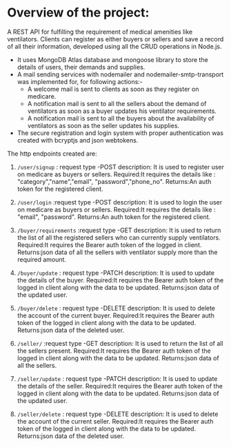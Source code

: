 # Overview of the project:
 A REST API for fulfilling the requirement of medical amenities like ventilators.
 Clients can register as either buyers or sellers and save a record of all their information, developed using all the CRUD operations in Node.js.
 
 - It uses MongoDB Atlas database and mongoose library to store the details of users, their demands and supplies. 
 - A mail sending services with nodemailer and nodemailer-smtp-transport was implemented for, for following actions:-
   - A welcome mail is sent to clients as soon as they register on medicare.
   - A notification mail is sent to all the sellers about the demand of ventilators as soon as a buyer updates his ventilator requirements.
   - A notification mail is sent to all the buyers about the availability of ventilators as soon as the seller updates his supplies.
- The secure registration and login system with proper authentication was created with bcryptjs and json webtokens.

The http endpoints created are:
1. `/user/signup` : request type -POST
           description: It is used to register user on medicare as buyers or sellers.
           Required:It requires the details like : "category","name","email", "password","phone_no".
           Returns:An auth token for the registered client.
2. `/user/login` :request type -POST
                description: It is used to login the user on medicare as buyers or sellers.
                Required:It requires the details like : "email", "password".
                Returns:An auth token for the registered client.
3. `/buyer/requirements` :request type -GET
                description: It is used to return the list of all the registered sellers who can currently supply ventilators.
                Required:It requires the Bearer auth token of the logged in client.
                Returns:json data of all the sellers with ventilator supply more than the required amount.

4.  `/buyer/update` : request type -PATCH
                description: It is used to update the details of the buyer.
                Required:It requires the Bearer auth token of the logged in client along with the data to be updated.
                Returns:json data of the updated user.

5.  `/buyer/delete` : request type -DELETE
              description: It is used to delete the account of the current buyer.
              Required:It requires the Bearer auth token of the logged in client along with the data to be updated.
              Returns:json data of the deleted user.
  
6. `/seller/` :request type -GET
                description: It is used to return the list of all the sellers present.
                Required:It requires the Bearer auth token of the logged in client along with the data to be updated.
                Returns:json data of all the sellers.
        
7.  `/seller/update` : request type -PATCH
                description: It is used to update the details of the seller.
                Required:It requires the Bearer auth token of the logged in client along with the data to be updated.
                Returns:json data of the updated user.

8.  `/seller/delete` : request type -DELETE
              description: It is used to delete the account of the current seller.
              Required:It requires the Bearer auth token of the logged in client along with the data to be updated.
              Returns:json data of the deleted user.
